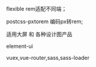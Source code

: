 flexible rem适配不同端；

postcss-pxtorem 编码px转rem; 

适用大屏 和 各种设计图产品

element-ui 

vuex,vue-router,sass,sass-loader


